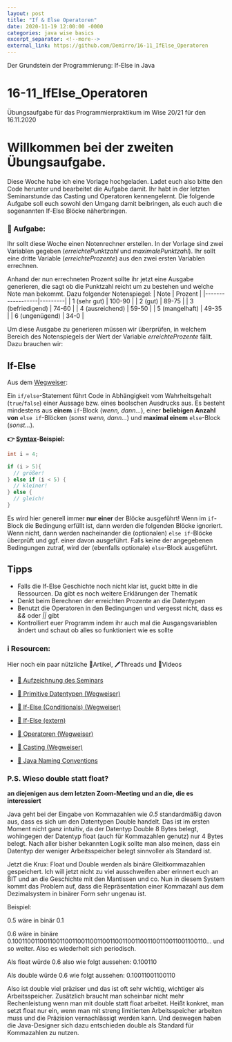 ```yaml
---
layout: post
title: "If & Else Operatoren"
date: 2020-11-19 12:00:00 -0000
categories: java wise basics
excerpt_separator: <!--more-->
external_link: https://github.com/Demirro/16-11_IfElse_Operatoren
---
```

Der Grundstein der Programmierung: If-Else in Java
<!--more-->

# 16-11_IfElse_Operatoren
Übungsaufgabe für das Programmierpraktikum im Wise 20/21 für den 16.11.2020

# Willkommen bei der zweiten Übungsaufgabe.

Diese Woche habe ich eine Vorlage hochgeladen. Ladet euch also bitte den Code herunter und bearbeitet die Aufgabe damit.
Ihr habt in der letzten Seminarstunde das Casting und Operatoren kennengelernt. Die folgende Aufgabe soll euch sowohl den Umgang damit beibringen, als euch auch die sogenannten If-Else Blöcke näherbringen.

### 📝 Aufgabe:

Ihr sollt diese Woche einen Notenrechner erstellen. In der Vorlage sind zwei Variablen gegeben (*erreichtePunktzahl* und *maximalePunktzahl*). Ihr sollt eine dritte Variable (*erreichteProzente*) aus den zwei ersten Variablen errechnen.

Anhand der nun errechneten Prozent sollte ihr jetzt eine Ausgabe generieren, die sagt ob die Punktzahl reicht um zu bestehen und welche Note man bekommt. Dazu folgender Notenspiegel:
| Note             | Prozent |
|------------------|---------|
| 1 (sehr gut)     | 100-90  |
| 2 (gut)          | 89-75   |
| 3 (befriedigend) | 74-60   |
| 4 (ausreichend)  | 59-50   |
| 5 (mangelhaft)   | 49-35   |
| 6 (ungenügend)   | 34-0    |

Um diese Ausgabe zu generieren müssen wir überprüfen, in welchem Bereich des Notenspiegels der Wert der Variable *erreichteProzente* fällt. Dazu brauchen wir:

## If-Else
Aus dem [Wegweiser](https://github.com/DH-Cologne/java-wegweiser/blob/master/articles/Konditionale.md):

Ein `if/else`-Statement führt Code in Abhängigkeit vom Wahrheitsgehalt (`true`/`false`) einer Aussage bzw. eines boolschen Ausdrucks aus. Es besteht mindestens aus **einem** `if`-Block (_wenn, dann..._), einer **beliebigen Anzahl von** `else if`-Blöcken (_sonst wenn, dann..._) und **maximal einem** `else`-Block (_sonst..._). 

**:point_right: [Syntax](../Glossar.md#syntax)-Beispiel:**
```java
int i = 4;

if (i > 5){
  // größer!
} else if (i < 5) {
  // kleiner!
} else {
  // gleich!
}
```

Es wird hier generell immer **nur einer** der Blöcke ausgeführt! Wenn im `if`-Block die Bedingung erfüllt ist, dann werden die folgenden Blöcke ignoriert. Wenn nicht, dann werden nacheinander die (optionalen) `else if`-Blöcke überprüft und ggf. einer davon ausgeführt. Falls keine der angegebenen Bedingungen zutraf, wird der (ebenfalls optionale) `else`-Block ausgeführt.

## Tipps
- Falls die If-Else Geschichte noch nicht klar ist, guckt bitte in die Ressourcen. Da gibt es noch weitere Erklärungen der Thematik
- Denkt beim Berechnen der erreichten Prozente an die Datentypen
- Benutzt die Operatoren in den Bedingungen und vergesst nicht, dass es *&&* oder *||* gibt
- Kontrolliert euer Programm indem ihr auch mal die Ausgangsvariablen ändert und schaut ob alles so funktioniert wie es sollte

    
### ℹ️ Resourcen:
Hier noch ein paar nützliche 📃Artikel, 🖊️Threads und 🎥Videos

- [🎥 Aufzeichnung des Seminars](https://www.ilias.uni-koeln.de/ilias/ilias.php?ref_id=3638292&eid=3ebe7375-f969-4330-ad74-a1dbb784ec62&cmd=streamVideo&cmdClass=xoctplayergui&cmdNode=wn:os:17u:185&baseClass=ilrepositorygui)

- [📃 Primitive Datentypen (Wegweiser)](https://github.com/DH-Cologne/java-wegweiser/blob/master/articles/Datentypen.md)
- [📃 If-Else (Conditionals) (Wegweiser)](https://github.com/DH-Cologne/java-wegweiser/blob/master/articles/Konditionale.md)
- [📃 If-Else (extern)](https://www.java-programmieren.com/if-anweisung-java.php)
- [📃 Operatoren (Wegweiser)](https://github.com/DH-Cologne/java-wegweiser/blob/master/articles/Operatoren.md)
- [📃 Casting (Wegweiser)](https://github.com/DH-Cologne/java-wegweiser/blob/master/articles/Casting.md)

- [📃 Java Naming Conventions](https://github.com/DH-Cologne/java-wegweiser/blob/master/articles/Naming-Conventions.md)

### P.S. Wieso double statt float?
**an diejenigen aus dem letzten Zoom-Meeting und an die, die es interessiert**

Java geht bei der Eingabe von Kommazahlen wie *0.5* standardmäßig davon aus, dass es sich um den Datentypen Double handelt.
Das ist im ersten Moment nicht ganz intuitiv, da der Datentyp Double 8 Bytes belegt, wohingegen der Datentyp float (auch für Kommazahlen genutz) nur 4 Bytes belegt. Nach aller bisher bekannten Logik sollte man also meinen, dass ein Datentyp der weniger Arbeitsspeicher belegt sinnvoller als Standard ist.

Jetzt die Krux:
Float und Double werden als binäre Gleitkommazahlen gespeichert. Ich will jetzt nicht zu viel ausschweifen aber erinnert euch an BIT und an die Geschichte mit den Mantissen und co. Nun in diesem System kommt das Problem auf, dass die Repräsentation einer Kommazahl aus dem Dezimalsystem in binärer Form sehr ungenau ist. 

Beispiel:

0.5 wäre in binär 0.1

0.6 wäre in binäre 0.10011001100110011001100110011001100110011001100110011001100110... und so weiter. Also es wiederholt sich periodisch.

Als float würde 0.6 also wie folgt aussehen: 0.100110

Als double würde 0.6 wie folgt aussehen:     0.10011001100110

Also ist double viel präziser und das ist oft sehr wichtig, wichtiger als Arbeitsspeicher. Zusätzlich braucht man scheinbar nicht mehr Rechenleistung wenn man mit double statt float arbeitet.
Heißt konkret, man setzt float nur ein, wenn man mit streng limitierten Arbeitsspeicher arbeiten muss und die Präzision vernachlässigt werden kann. Und deswegen haben die Java-Designer sich dazu entschieden double als Standard für Kommazahlen zu nutzen.
